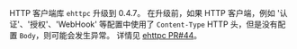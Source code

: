 HTTP 客户端库 `ehttpc` 升级到 0.4.7。
在升级前，如果 HTTP 客户端，例如 '认证'、'授权'、'WebHook' 等配置中使用了 `Content-Type` HTTP 头，但是没有配置 `Body`，则可能会发生异常。
详情见 [ehttpc PR#44](https://github.com/emqx/ehttpc/pull/44)。
